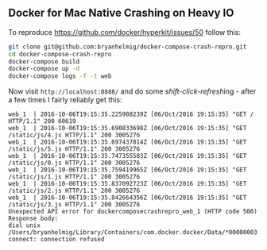 ## Docker for Mac Native Crashing on Heavy IO

To reproduce https://github.com/docker/hyperkit/issues/50 follow this:

```bash
git clone git@github.com:bryanhelmig/docker-compose-crash-repro.git
cd docker-compose-crash-repro
docker-compose build
docker-compose up -d
docker-compose logs -f -t web
```

Now visit `http://localhost:8888/` and do some *shift-click-refresh*ing - after a few times I fairly reliably get this:

```
web_1  | 2016-10-06T19:15:35.225908239Z [06/Oct/2016 19:15:35] "GET / HTTP/1.1" 200 60619
web_1  | 2016-10-06T19:15:35.690833698Z [06/Oct/2016 19:15:35] "GET /static/js/4.js HTTP/1.1" 200 3005276
web_1  | 2016-10-06T19:15:35.697437814Z [06/Oct/2016 19:15:35] "GET /static/js/5.js HTTP/1.1" 200 3005276
web_1  | 2016-10-06T19:15:35.747355583Z [06/Oct/2016 19:15:35] "GET /static/js/0.js HTTP/1.1" 200 3005276
web_1  | 2016-10-06T19:15:35.759419965Z [06/Oct/2016 19:15:35] "GET /static/js/1.js HTTP/1.1" 200 3005276
web_1  | 2016-10-06T19:15:35.837092723Z [06/Oct/2016 19:15:35] "GET /static/js/2.js HTTP/1.1" 200 3005276
web_1  | 2016-10-06T19:15:35.842664356Z [06/Oct/2016 19:15:35] "GET /static/js/3.js HTTP/1.1" 200 3005276
Unexpected API error for dockercomposecrashrepro_web_1 (HTTP code 500)
Response body:
dial unix /Users/bryanhelmig/Library/Containers/com.docker.docker/Data/*00000003.00000948: connect: connection refused
```